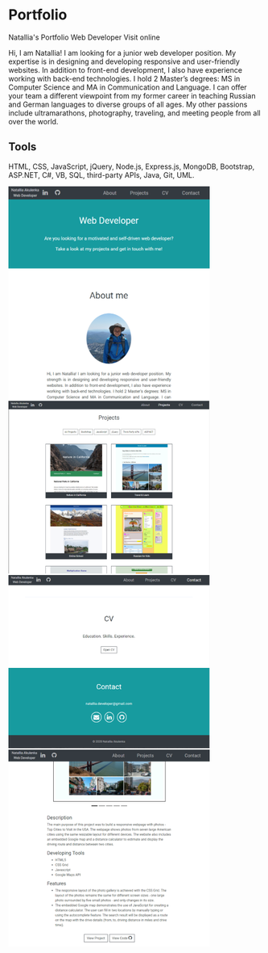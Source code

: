 # Portfolio
Natallia's Portfolio Web Developer
<a src='https://natalliaa.github.io/'>Visit online</a>
<p>Hi, I am Natallia! I am looking for a junior web developer position. My expertise is in designing and developing responsive and user-friendly websites. In addition to front-end development, I also have experience working with back-end technologies. I hold 2 Master’s degrees: MS in Computer Science and MA in Communication and Language. I can offer your team a different viewpoint from my former career in teaching Russian and German languages to diverse groups of all ages. My other passions include ultramarathons, photography, traveling, and meeting people from all over the world.

<h2>Tools</h2>
<p>HTML, CSS, JavaScript, jQuery, Node.js, Express.js, MongoDB, Bootstrap, ASP.NET, C#, VB, SQL, third-party APIs, Java, Git, UML.</p>
<img src="Portfolio2.PNG" width="400px">
<img src="Portfolio.PNG" width="400px">
<img src="Portfolio3.PNG" width="400px">
<img src="Portfolio4.PNG" width="400px">
